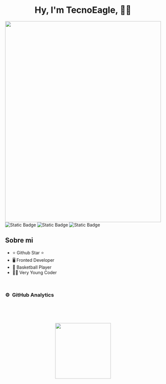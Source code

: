 <div align="center">
<h1 align="center">Hy, I'm TecnoEagle, 👋🏼</h1>
</div>
<img style="height: 650px; width: 100%;" src="https://img.freepik.com/fotos-premium/pegatina-nino-programando-robot-usando-diseno-creativo-linea-negrita-lindo-estilo-kawaii_655090-454953.jpg">

<div style="display: inline">
  <img alt="Static Badge" src="https://badgen.net/static/HTML/Easy/orange">
  <img alt="Static Badge" src="https://badgen.net/static/CSS/Easy/00eeee">
  <img alt="Static Badge" src="https://badgen.net/static/JS/Easy/eeee00">
</div>

## Sobre mi

- ⭐ Github Star ⭐ 
- 🖥️ Fronted Developer
- 🏀 Basketball Player
- 👦🏼 Very Young Coder

<br>

### ⚙️ &nbsp;GitHub Analytics

<br>
<br>
<br>

<p align="center">
<a href="https://github.com/TecnoEagle">
  <img height="180em" src="https://github-readme-stats-eight-theta.vercel.app/api?username=TecnoEagle&show_icons=true&theme=algolia&include_all_commits=true&count_private=true"/
</a>
</p>
